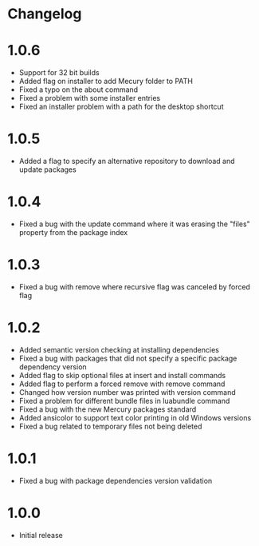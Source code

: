 # Changelog

# 1.0.6
- Support for 32 bit builds
- Added flag on installer to add Mecury folder to PATH
- Fixed a typo on the about command
- Fixed a problem with some installer entries
- Fixed an installer problem with a path for the desktop shortcut

# 1.0.5
- Added a flag to specify an alternative repository to download and update packages

# 1.0.4
- Fixed a bug with the update command where it was erasing the "files" property from the package index

# 1.0.3
- Fixed a bug with remove where recursive flag was canceled by forced flag

# 1.0.2
- Added semantic version checking at installing dependencies
- Fixed a bug with packages that did not specify a specific package dependency version
- Added flag to skip optional files at insert and install commands
- Added flag to perform a forced remove with remove command
- Changed how version number was printed with version command
- Fixed a problem for different bundle files in luabundle command
- Fixed a bug with the new Mercury packages standard
- Added ansicolor to support text color printing in old Windows versions
- Fixed a bug related to temporary files not being deleted

# 1.0.1
- Fixed a bug with package dependencies version validation

# 1.0.0
- Initial release
